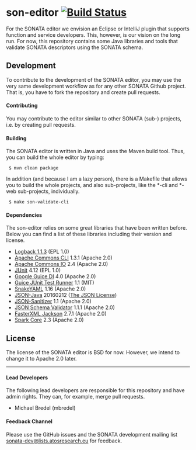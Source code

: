 # son-editor [![Build Status](http://jenkins.sonata-nfv.eu/buildStatus/icon?job=son-editor)](http://jenkins.sonata-nfv.eu/job/son-editor/)

For the SONATA editor we envision an Eclipse or IntelliJ plugin that supports function and service developers. This, however, is our vision on the long run. For now, this repository contains some Java libraries and tools that validate SONATA descriptors using the SONATA schema.

## Development

To contribute to the development of the SONATA editor, you may use the very same development workflow as for any other SONATA Github project. That is, you have to fork the repository and create pull requests.

#### Contributing

You may contribute to the editor similar to other SONATA (sub-) projects, i.e. by creating pull requests.

#### Building

The SONATA editor is written in Java and uses the Maven build tool. Thus, you can build the whole editor by typing:

```
 $ mvn clean package
```

In addition (and because I am a lazy person), there is a Makefile that allows you to build the whole projects, and also sub-projects, like the *-cli and *-web sub-projects, individually.

```
 $ make son-validate-cli
```

#### Dependencies

The son-editor relies on some great libraries that have been written before. Below you can find a list of these libraries including their version and license.

* [Logback 1.1.3](http://logback.qos.ch/) (EPL 1.0)
* [Apache Commons CLI](https://commons.apache.org/proper/commons-cli/) 1.3.1 (Apache 2.0)
* [Apache Commons IO](https://commons.apache.org/proper/commons-io/) 2.4 (Apache 2.0)
* [JUnit](http://junit.org) 4.12 (EPL 1.0) 
* [Google Guice DI](https://github.com/google/guice) 4.0 (Apache 2.0)
* [Guice JUnit Test Runner](https://github.com/caarlos0/guice-junit-test-runner) 1.1 (MIT)
* [SnakeYAML](https://bitbucket.org/asomov/snakeyaml) 1.16 (Apache 2.0)
* [JSON-Java](https://github.com/stleary/JSON-java) 20160212 ([The JSON License](http://www.json.org/license.html))
* [JSON-Sanitizer](https://www.owasp.org/index.php/OWASP_JSON_Sanitizer) 1.1 (Apache 2.0)
* [JSON Schema Validator](http://www.everit.org/) 1.1.1 (Apache 2.0)
* [FasterXML Jackson](https://github.com/FasterXML/jackson) 2.7.1 (Apache 2.0)
* [Spark Core](http://sparkjava.com/) 2.3 (Apache 2.0)
 

## License

The license of the SONATA editor is BSD for now. However, we intend to change it to Apache 2.0 later.

---
#### Lead Developers

The following lead developers are responsible for this repository and have admin rights. They can, for example, merge pull requests.

- Michael Bredel (mbredel)

#### Feedback Channel

Please use the GitHub issues and the SONATA development mailing list sonata-dev@lists.atosresearch.eu for feedback.

